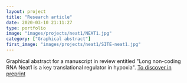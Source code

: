 ```yaml
---
layout: project
title: "Research article"
date: 2020-03-10 21:11:27
type: portfolio
image: "images/projects/neat1/NEAT1.jpg"
category: ["Graphical abstract"]
first_image: "images/projects/neat1/SITE-neat1.jpg"
---
```


Graphical abstract for a manuscript in review entitled "Long non-coding RNA Neat1 is a key translational regulator in hypoxia". 
 <a href="https://www.biorxiv.org/content/10.1101/2021.02.10.430272v1.full">To discover in preprint</a>
